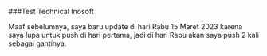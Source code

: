 ###Test Technical Inosoft

Maaf sebelumnya, saya baru update di hari Rabu 15 Maret 2023 karena saya lupa untuk push di hari pertama, jadi di hari Rabu akan saya push 2 kali sebagai gantinya.
